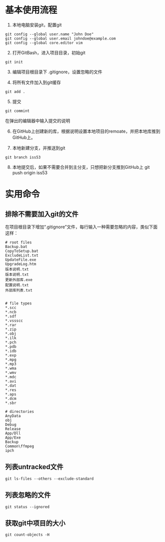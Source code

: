 # 基本使用流程

1. 本地电脑安装git，配置git  
```
git config --global user.name "John Doe"   
git config --global user.email johndoe@example.com   
git config --global core.editor vim
```

2. 打开GitBash，进入项目目录，初始git  
```
git init  
```

3. 编辑项目根目录下 .gitignore，设置忽略的文件  
  
4. 将所有文件加入到git缓存  
```
git add .   
```

5. 提交   
```
git commint  
```  
在弹出的编辑器中输入提交的说明  

6. 在GitHub上创建新的库，根据说明设置本地项目的remoate，并把本地库推到GitHub上。  
  
7. 本地新建分支，并推送到git  
```
git branch iss53 
```

8. 本地提交后，如果不需要合并到主分支，只想把新分支推到GitHub上 git push origin iss53  

# 实用命令
## 排除不需要加入git的文件
在项目根目录下增加“.gitignore”文件，每行输入一种需要忽略的内容，类似下面这样：
```
# root files
Backup.bat
CopyToSetup.bat
ExcludeList.txt
UpdateFile.exe
UpgradeLog.htm
版本说明.txt
版本说明.txt
更新外部库.exe
配置说明.txt
外部库列表.txt


# file types
*.scc
*.ncb
*.sdf
*.vssscc
*.rar
*.zip
*.obj
*.ilk
*.pch
*.pdb
*.idb
*.exp
*.mpg
*.mp3
*.wma
*.wmv
*.mdc
*.avi
*.dat
*.res
*.aps
*.dcm
*.sbr

# directories
AnyData
obj
Debug
Release
App/Dll
App/Exe
Backup
Common\ffmpeg
ipch

```
## 列表untracked文件
```
git ls-files --others --exclude-standard
```
## 列表忽略的文件
```
git status --ignored
```
## 获取git中项目的大小
```
git count-objects -H
```
